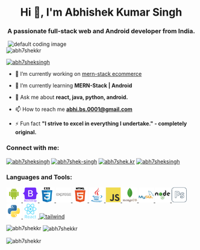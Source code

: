 <!--[![MasterHead](https://gifdb.com/images/high/coding-skills-loading-dk68v8z0hevjpuiv.gif)](https://abh7shekKr.io)-->
<h1 align="center">Hi 👋, I'm Abhishek Kumar Singh</h1>
<h3 align="center">A passionate full-stack web and Android developer from India.</h3>

<img width="500px" src="https://images.squarespace-cdn.com/content/v1/5769fc401b631bab1addb2ab/1541580611624-TE64QGKRJG8SWAIUS7NS/coding-freak.gif" align="right" alt="default coding image">

<p align="left"> <img src="https://komarev.com/ghpvc/?username=abh7shekkr&label=Profile%20views&color=0e75b6&style=flat" alt="abh7shekkr" /> </p>

<p align="left"> <a href="https://twitter.com/abh7sheksingh" target="blank"><img src="https://img.shields.io/twitter/follow/abh7sheksingh?logo=twitter&style=for-the-badge" alt="abh7sheksingh" /></a> </p>

- 🔭 I’m currently working on [mern-stack ecommerce](https://github.com/abh7shekKr/mern-clothingShop)

- 🌱 I’m currently learning **MERN-Stack | Android**

- 💬 Ask me about **react, java, python, android.**

- 📫 How to reach me **abhi.bs.0001@gmail.com**

- ⚡ Fun fact **"I strive to excel in everything I undertake." - completely original.**

<h3 align="left">Connect with me:</h3>
<p align="left">
<a href="https://twitter.com/abh7sheksingh" target="blank"><img align="center" src="https://raw.githubusercontent.com/rahuldkjain/github-profile-readme-generator/master/src/images/icons/Social/twitter.svg" alt="abh7sheksingh" height="30" width="40" /></a>
<a href="https://linkedin.com/in/abh7shek-singh" target="blank"><img align="center" src="https://raw.githubusercontent.com/rahuldkjain/github-profile-readme-generator/master/src/images/icons/Social/linked-in-alt.svg" alt="abh7shek-singh" height="30" width="40" /></a>
<a href="https://instagram.com/abh7shek.kr" target="blank"><img align="center" src="https://raw.githubusercontent.com/rahuldkjain/github-profile-readme-generator/master/src/images/icons/Social/instagram.svg" alt="abh7shek.kr" height="30" width="40" /></a>
<a href="https://www.leetcode.com/abh7sheksingh" target="blank"><img align="center" src="https://raw.githubusercontent.com/rahuldkjain/github-profile-readme-generator/master/src/images/icons/Social/leet-code.svg" alt="abh7sheksingh" height="30" width="40" /></a>
</p>

<h3 align="left">Languages and Tools:</h3>
<p align="left"> <a href="https://developer.android.com" target="_blank" rel="noreferrer"> <img src="https://raw.githubusercontent.com/devicons/devicon/master/icons/android/android-original-wordmark.svg" alt="android" width="40" height="40"/> </a> <a href="https://getbootstrap.com" target="_blank" rel="noreferrer"> <img src="https://raw.githubusercontent.com/devicons/devicon/master/icons/bootstrap/bootstrap-plain-wordmark.svg" alt="bootstrap" width="40" height="40"/> </a> <a href="https://www.w3schools.com/css/" target="_blank" rel="noreferrer"> <img src="https://raw.githubusercontent.com/devicons/devicon/master/icons/css3/css3-original-wordmark.svg" alt="css3" width="40" height="40"/> </a> <a href="https://expressjs.com" target="_blank" rel="noreferrer"> <img src="https://raw.githubusercontent.com/devicons/devicon/master/icons/express/express-original-wordmark.svg" alt="express" width="40" height="40"/> </a> <a href="https://www.w3.org/html/" target="_blank" rel="noreferrer"> <img src="https://raw.githubusercontent.com/devicons/devicon/master/icons/html5/html5-original-wordmark.svg" alt="html5" width="40" height="40"/> </a> <a href="https://www.java.com" target="_blank" rel="noreferrer"> <img src="https://raw.githubusercontent.com/devicons/devicon/master/icons/java/java-original.svg" alt="java" width="40" height="40"/> </a> <a href="https://developer.mozilla.org/en-US/docs/Web/JavaScript" target="_blank" rel="noreferrer"> <img src="https://raw.githubusercontent.com/devicons/devicon/master/icons/javascript/javascript-original.svg" alt="javascript" width="40" height="40"/> </a> <a href="https://www.mongodb.com/" target="_blank" rel="noreferrer"> <img src="https://raw.githubusercontent.com/devicons/devicon/master/icons/mongodb/mongodb-original-wordmark.svg" alt="mongodb" width="40" height="40"/> </a> <a href="https://www.mysql.com/" target="_blank" rel="noreferrer"> <img src="https://raw.githubusercontent.com/devicons/devicon/master/icons/mysql/mysql-original-wordmark.svg" alt="mysql" width="40" height="40"/> </a> <a href="https://nodejs.org" target="_blank" rel="noreferrer"> <img src="https://raw.githubusercontent.com/devicons/devicon/master/icons/nodejs/nodejs-original-wordmark.svg" alt="nodejs" width="40" height="40"/> </a> <a href="https://www.photoshop.com/en" target="_blank" rel="noreferrer"> <img src="https://raw.githubusercontent.com/devicons/devicon/master/icons/photoshop/photoshop-line.svg" alt="photoshop" width="40" height="40"/> </a> <a href="https://www.python.org" target="_blank" rel="noreferrer"> <img src="https://raw.githubusercontent.com/devicons/devicon/master/icons/python/python-original.svg" alt="python" width="40" height="40"/> </a> <a href="https://reactjs.org/" target="_blank" rel="noreferrer"> <img src="https://raw.githubusercontent.com/devicons/devicon/master/icons/react/react-original-wordmark.svg" alt="react" width="40" height="40"/> </a> <a href="https://tailwindcss.com/" target="_blank" rel="noreferrer"> <img src="https://www.vectorlogo.zone/logos/tailwindcss/tailwindcss-icon.svg" alt="tailwind" width="40" height="40"/> </a> </p>

<p><img align="left" src="https://github-readme-stats.vercel.app/api/top-langs?username=abh7shekkr&show_icons=true&locale=en&layout=compact" alt="abh7shekkr" /></p>

<p>&nbsp;<img align="center" src="https://github-readme-stats.vercel.app/api?username=abh7shekkr&show_icons=true&locale=en" alt="abh7shekkr" /></p>

<p><img align="center" src="https://github-readme-streak-stats.herokuapp.com/?user=abh7shekkr&" alt="abh7shekkr" /></p>
